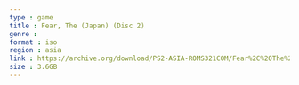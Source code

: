 ```yaml
---
type : game
title : Fear, The (Japan) (Disc 2)
genre : 
format : iso
region : asia
link : https://archive.org/download/PS2-ASIA-ROMS321COM/Fear%2C%20The%20%28Japan%29%20%28Disc%202%29.7z
size : 3.6GB
---
```

